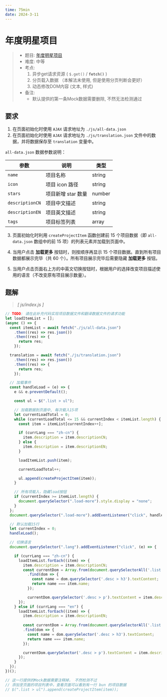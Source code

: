 ```yaml
---
time: 75min
date: 2024-3-11
---
```


# 年度明星项目

> - 题目: [年度明星项目](https://www.lanqiao.cn/problems/5138/learning/?subject_code=4&group_code=2&match_num=14&match_flow=1&origin=cup)
> - 难度: 中等
> - 考点: 
>   1. 异步get请求资源 ( `$.get()` / **`fetch()`** )
>   1. 分页载入数据 （本解法未使用, 但是使用分页判断会更好）
>   1. 动态修改DOM内容 (文本, 样式)
> - 备注:
>   - 默认提供的第一条Mock数据需要删除, 不然无法检测通过

## 要求

1. 在页面初始化时使用 `AJAX` 请求地址为 `./js/all-data.json` 
2. 在页面初始化时使用 `AJAX` 请求地址为 `./js/translation.json` 文件中的数据，并将数据保存至 `translation` 变量中。

`all-data.json` 数据参数说明：

| 参数            | 说明               | 类型   |
| --------------- | ------------------ | ------ |
| `name`          | 项目名称           | string |
| `icon`          | 项目 icon 路径     | string |
| `stars`         | 项目新增 star 数量 | number |
| `descriptionCN` | 项目中文描述       | string |
| `descriptionEN` | 项目英文描述       | string |
| `tags`          | 项目标签列表       | array  |

3. 页面初始化时利用 `createProjectItem` 函数创建前 15 个项目数据（即 `all-data.json` 数组中的前 15 项）的列表元素并加载到页面中。

4. 当用户点击 **加载更多** 按钮时，则按顺序再显示 15 个项目数据。直到所有项目数据都展示完毕（共 60 个）。所有项目展示完毕后需要隐藏 **加载更多** 按钮。

5. 当用户点击页面右上方的中英文切换按钮时，根据用户的选择改变项目描述使用的语言（不改变原有项目展示数量）。

## 题解

> *[ js/index.js ]*

```js
// TODO: 请在此补充代码实现项目数据文件和翻译数据文件的请求功能
let loadItemList = [];
(async () => {
  const itemList = await fetch("./js/all-data.json")
    .then((res) => res.json())
    .then((res) => {
      return res;
    });

  translation = await fetch("./js/translation.json")
    .then((res) => res.json())
    .then((res) => {
      return res;
    });

  // 加载事件
  const handleLoad = (e) => {
    e && e.preventDefault();

    const ul = $(".list > ul");

    // 加载数据到页面中, 每次载入15项
    let currentLoadTotal = 0;
    while (currentLoadTotal <= 15 && currentIndex < itemList.length) {
      const item = itemList[currentIndex++];

      if (currLang === "zh-cn") {
        item.description = item.descriptionCN;
      } else {
        item.description = item.descriptionEN;
      }

      loadItemList.push(item);

      currentLoadTotal++;

      ul.append(createProjectItem(item));
    }

    // 所有项载入，隐藏load按钮
    if (currentIndex >= itemList.length) {
      document.querySelector(".load-more").style.display = "none";
    }
  };
  document.querySelector(".load-more").addEventListener("click", handleLoad);

  // 默认加载15行
  let currentIndex = 0;
  handleLoad();

  // 切换语言
  document.querySelector(".lang").addEventListener("click", (e) => {

    if (currLang === "zh-cn") {
      loadItemList.forEach((item) => {
        item.description = item.descriptionCN;
        const currentDom = Array.from(document.querySelectorAll('.list > ul > .item'))
          .find(dom => {
            const name = dom.querySelector('.desc > h3').textContent;
            return name === item.name;
          });

          currentDom.querySelector('.desc > p').textContent = item.description;
      });
    } else if (currLang === "en") {
      loadItemList.forEach((item) => {
        item.description = item.descriptionEN;
        
        const currentDom = Array.from(document.querySelectorAll('.list > ul > .item'))
        .find(dom => {
          const name = dom.querySelector('.desc > h3').textContent;
          return name === item.name;
        });

        currentDom.querySelector('.desc > p').textContent = item.description;
      });
    }
  });
})();
```

```js
// 这一行提供的Mock数据需要注释掉， 不然检测不过
// 添加至页面的项目列表中，查看页面可以看到有一行 bun 的项目数据
// $(".list > ul").append(createProjectItem(item));
```

